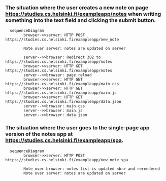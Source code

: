 ### The situation where the user creates a new note on page https://studies.cs.helsinki.fi/exampleapp/notes when writing something into the text field and clicking the submit button.

```mermaid
  sequenceDiagram
        browser->>server: HTTP POST https://studies.cs.helsinki.fi/exampleapp/new_note

        Note over server: notes are updated on server

        server-->>browser: Redirect 302 to https://studies.cs.helsinki.fi/exampleapp/notes
        browser->>server: HTTP GET https://studies.cs.helsinki.fi/exampleapp/notes
        server-->>browser: page reload
        browser->>server: HTTP GET https://studies.cs.helsinki.fi/exampleapp/main.css
        browser->>server: HTTP GET https://studies.cs.helsinki.fi/exampleapp/main.js
        browser->>server: HTTP GET https://studies.cs.helsinki.fi/exampleapp/data.json
        server-->>browser: main.css
        server-->>browser: main.js
        server-->>browser: data.json
```

### The situation where the user goes to the single-page app version of the notes app at https://studies.cs.helsinki.fi/exampleapp/spa.

```mermaid
  sequenceDiagram
        browser->>server: HTTP POST https://studies.cs.helsinki.fi/exampleapp/new_note_spa

        Note over browser: notes list is updated <br> and rerendered
        Note over server: notes are updated on server

```
